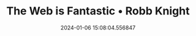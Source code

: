 ---
date: 2024-01-06 15:08:04.556847
link:
  source: web
  source_url: https://roytang.net
  text: The Web is Fantastic • Robb Knight
  url: https://rknight.me/blog/the-web-is-fantastic/
source: web
syndicated:
- type: mastodon
  url: https://indieweb.social/users/roytang/statuses/111709630336350833
tags:
- web
- tech
title: The Web is Fantastic • Robb Knight
---